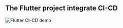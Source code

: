 ## The Flutter project integrate CI-CD
![Flutter CI-CD demo](https://github.com/ntaworking/flutter_ci_cd/actions/workflows/main.yml/badge.svg)